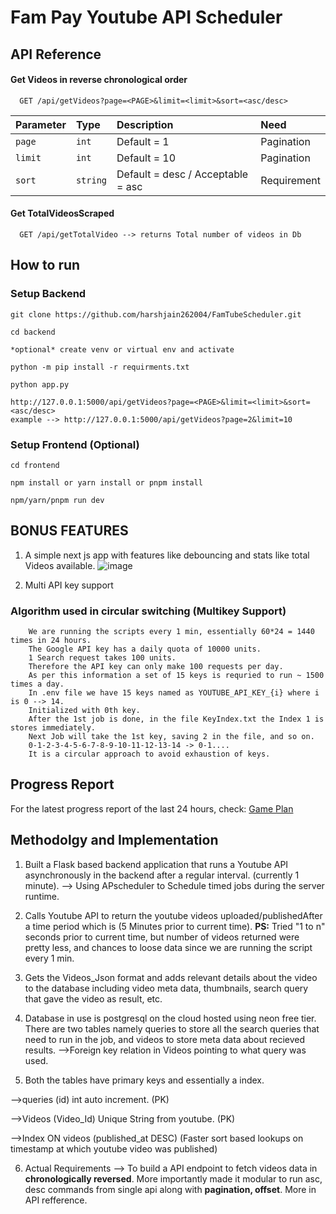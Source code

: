 # **Fam Pay Youtube API Scheduler**

## API Reference

#### Get Videos in reverse chronological order 

```http
  GET /api/getVideos?page=<PAGE>&limit=<limit>&sort=<asc/desc>
```

| Parameter | Type     | Description                |Need|
| :-------- | :------- | :------------------------- |:-----|
| `page` | `int` | Default = 1 |Pagination|   
| `limit` | `int` | Default = 10 |Pagination|
| `sort` | `string` | Default = desc / Acceptable = asc|Requirement|


#### Get TotalVideosScraped

```http
  GET /api/getTotalVideo --> returns Total number of videos in Db
```

## How to run
### Setup Backend
    git clone https://github.com/harshjain262004/FamTubeScheduler.git

    cd backend

    *optional* create venv or virtual env and activate

    python -m pip install -r requirments.txt

    python app.py

    http://127.0.0.1:5000/api/getVideos?page=<PAGE>&limit=<limit>&sort=<asc/desc>
    example --> http://127.0.0.1:5000/api/getVideos?page=2&limit=10 

### Setup Frontend (Optional)
    cd frontend

    npm install or yarn install or pnpm install

    npm/yarn/pnpm run dev

## BONUS FEATURES
1. A simple next js app with features like debouncing and stats like total Videos available.
   ![image](https://github.com/user-attachments/assets/52afea40-9493-4a62-b4cc-d31609b4c2a2)

3. Multi API key support
### Algorithm used in circular switching (Multikey Support)
        We are running the scripts every 1 min, essentially 60*24 = 1440 times in 24 hours.
        The Google API key has a daily quota of 10000 units.
        1 Search request takes 100 units.
        Therefore the API key can only make 100 requests per day.
        As per this information a set of 15 keys is requried to run ~ 1500 times a day. 
        In .env file we have 15 keys named as YOUTUBE_API_KEY_{i} where i is 0 --> 14.
        Initialized with 0th key. 
        After the 1st job is done, in the file KeyIndex.txt the Index 1 is stores immediately.
        Next Job will take the 1st key, saving 2 in the file, and so on.
        0-1-2-3-4-5-6-7-8-9-10-11-12-13-14 -> 0-1....
        It is a circular approach to avoid exhaustion of keys.
    
## Progress Report

For the latest progress report of the last 24 hours, check:  [Game Plan](https://github.com/harshjain262004/FamTubeScheduler/blob/main/gameplan.txt)    

    
## Methodolgy and Implementation
1. Built a Flask based backend application that runs a Youtube API asynchronously in the backend after a regular interval. (currently 1 minute).
--> Using APscheduler to Schedule timed jobs during the server runtime.

2. Calls Youtube API to return the youtube videos uploaded/publishedAfter a time period which is (5 Minutes prior to current time).
**PS:** Tried "1 to n" seconds prior to current time, but number of videos returned were pretty less, and chances to loose data since we are running the script every 1 min.

3. Gets the Videos_Json format and adds relevant details about the video to the database including video meta data, thumbnails, search query that gave the video as result, etc. 

4. Database in use is postgresql on the cloud hosted using neon free tier. There are two tables namely queries to store all the search queries that need to run in the job, and videos to store meta data about recieved results. 
-->Foreign key relation in Videos pointing to what query was used.

5. Both the tables have primary keys and essentially a index.
   
-->queries (id) int auto increment. (PK)

-->Videos (Video_Id) Unique String from youtube. (PK)

-->Index ON videos (published_at DESC) (Faster sort based lookups on timestamp at which youtube video was published)

6. Actual Requirements
--> To build a API endpoint to fetch videos data in **chronologically reversed**. More importantly made it modular to run asc, desc commands from single api along with **pagination, offset**.
More in API refference.

